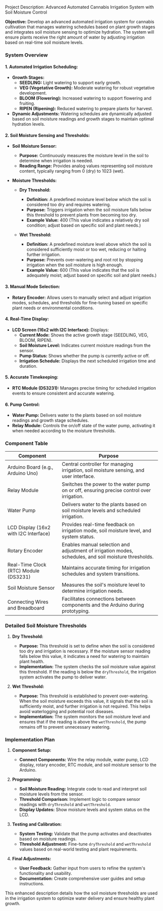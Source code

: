 Project Description: Advanced Automated Cannabis Irrigation System with Soil Moisture Control

**Objective:**
Develop an advanced automated irrigation system for cannabis cultivation that manages watering schedules based on plant growth stages and integrates soil moisture sensing to optimize hydration. The system will ensure plants receive the right amount of water by adjusting irrigation based on real-time soil moisture levels.

### System Overview

#### 1. **Automated Irrigation Scheduling:**
   - **Growth Stages:**
     - **SEEDLING:** Light watering to support early growth.
     - **VEG (Vegetative Growth):** Moderate watering for robust vegetative development.
     - **BLOOM (Flowering):** Increased watering to support flowering and fruiting.
     - **RIPEN (Ripening):** Reduced watering to prepare plants for harvest.
   - **Dynamic Adjustments:** Watering schedules are dynamically adjusted based on soil moisture readings and growth stages to maintain optimal hydration levels.

#### 2. **Soil Moisture Sensing and Thresholds:**
   - **Soil Moisture Sensor:**
     - **Purpose:** Continuously measures the moisture level in the soil to determine when irrigation is needed.
     - **Reading Range:** Provides analog values representing soil moisture content, typically ranging from 0 (dry) to 1023 (wet).
  
   - **Moisture Thresholds:**
     - **Dry Threshold:**
       - **Definition:** A predefined moisture level below which the soil is considered too dry and requires watering.
       - **Purpose:** Triggers irrigation when the soil moisture falls below this threshold to prevent plants from becoming too dry.
       - **Example Value:** 400 (This value indicates a relatively dry soil condition; adjust based on specific soil and plant needs.)
       
     - **Wet Threshold:**
       - **Definition:** A predefined moisture level above which the soil is considered sufficiently moist or too wet, reducing or halting further irrigation.
       - **Purpose:** Prevents over-watering and root rot by stopping irrigation when the soil moisture is high enough.
       - **Example Value:** 600 (This value indicates that the soil is adequately moist; adjust based on specific soil and plant needs.)

#### 3. **Manual Mode Selection:**
   - **Rotary Encoder:** Allows users to manually select and adjust irrigation modes, schedules, and thresholds for fine-tuning based on specific plant needs or environmental conditions.

#### 4. **Real-Time Display:**
   - **LCD Screen (16x2 with I2C Interface):** Displays:
     - **Current Mode:** Shows the active growth stage (SEEDLING, VEG, BLOOM, RIPEN).
     - **Soil Moisture Level:** Indicates current moisture readings from the sensor.
     - **Pump Status:** Shows whether the pump is currently active or off.
     - **Irrigation Schedule:** Displays the next scheduled irrigation time and duration.

#### 5. **Accurate Timekeeping:**
   - **RTC Module (DS3231):** Manages precise timing for scheduled irrigation events to ensure consistent and accurate watering.

#### 6. **Pump Control:**
   - **Water Pump:** Delivers water to the plants based on soil moisture readings and growth stage schedules.
   - **Relay Module:** Controls the on/off state of the water pump, activating it when needed according to the moisture thresholds.

### Component Table

| Component                  | Purpose                                                                                                   |
|----------------------------|-----------------------------------------------------------------------------------------------------------|
| Arduino Board (e.g., Arduino Uno) | Central controller for managing irrigation, soil moisture sensing, and user interface.                |
| Relay Module               | Switches the power to the water pump on or off, ensuring precise control over irrigation.                |
| Water Pump                 | Delivers water to the plants based on soil moisture levels and scheduled irrigation.                     |
| LCD Display (16x2 with I2C Interface) | Provides real-time feedback on irrigation mode, soil moisture level, and system status.                  |
| Rotary Encoder             | Enables manual selection and adjustment of irrigation modes, schedules, and soil moisture thresholds.    |
| Real-Time Clock (RTC) Module (DS3231) | Maintains accurate timing for irrigation schedules and system transitions.                            |
| Soil Moisture Sensor       | Measures the soil's moisture level to determine irrigation needs.                                         |
| Connecting Wires and Breadboard | Facilitates connections between components and the Arduino during prototyping.                         |

### Detailed Soil Moisture Thresholds

1. **Dry Threshold:**
   - **Purpose:** This threshold is set to define when the soil is considered too dry and irrigation is necessary. If the moisture sensor reading falls below this value, it indicates a need for watering to maintain plant health.
   - **Implementation:** The system checks the soil moisture value against this threshold. If the reading is below the `dryThreshold`, the irrigation system activates the pump to deliver water.

2. **Wet Threshold:**
   - **Purpose:** This threshold is established to prevent over-watering. When the soil moisture exceeds this value, it signals that the soil is sufficiently moist, and further irrigation is not required. This helps avoid waterlogging and potential root diseases.
   - **Implementation:** The system monitors the soil moisture level and ensures that if the reading is above the `wetThreshold`, the pump remains off to prevent unnecessary watering.

### Implementation Plan

1. **Component Setup:**
   - **Connect Components:** Wire the relay module, water pump, LCD display, rotary encoder, RTC module, and soil moisture sensor to the Arduino.

2. **Programming:**
   - **Soil Moisture Reading:** Integrate code to read and interpret soil moisture levels from the sensor.
   - **Threshold Comparison:** Implement logic to compare sensor readings with `dryThreshold` and `wetThreshold`.
   - **Display Updates:** Show moisture levels and system status on the LCD.

3. **Testing and Calibration:**
   - **System Testing:** Validate that the pump activates and deactivates based on moisture readings.
   - **Threshold Adjustment:** Fine-tune `dryThreshold` and `wetThreshold` values based on real-world testing and plant requirements.

4. **Final Adjustments:**
   - **User Feedback:** Gather input from users to refine the system's functionality and usability.
   - **Documentation:** Create comprehensive user guides and setup instructions.

This enhanced description details how the soil moisture thresholds are used in the irrigation system to optimize water delivery and ensure healthy plant growth.
